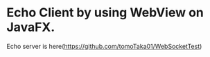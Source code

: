 Echo Client by using WebView on JavaFX.
=================
Echo server is here(https://github.com/tomoTaka01/WebSocketTest)

